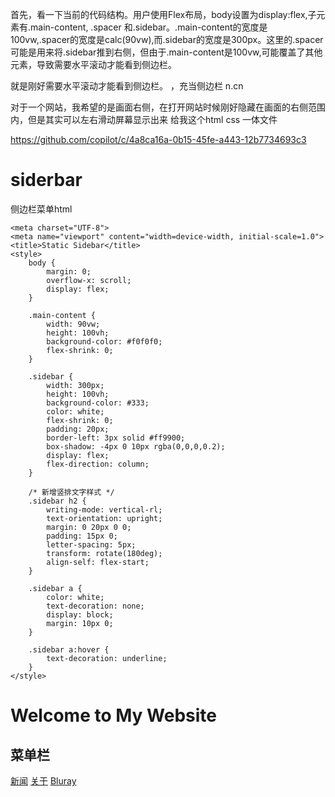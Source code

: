 首先，看一下当前的代码结构。用户使用Flex布局，body设置为display:flex,子元素有.main-content, .spacer 和.sidebar。.main-content的宽度是100vw,.spacer的宽度是calc(90vw),而.sidebar的宽度是300px。这里的.spacer可能是用来将.sidebar推到右侧，但由于.main-content是100vw,可能覆盖了其他元素，导致需要水平滚动才能看到侧边栏。


就是刚好需要水平滚动才能看到侧边栏。
，充当侧边栏
n.cn

对于一个网站，我希望的是画面右侧，在打开网站时候刚好隐藏在画面的右侧范围内，但是其实可以左右滑动屏幕显示出来 给我这个html css 一体文件

https://github.com/copilot/c/4a8ca16a-0b15-45fe-a443-12b7734693c3

# siderbar
侧边栏菜单html
<!DOCTYPE html>
<html lang="en">
<head>
    <!-- 缓存控制标签保持不变 -->
    <meta http-equiv="Cache-Control" content="no-cache, no-store, must-revalidate">
    <meta http-equiv="Pragma" content="no-cache">
    <meta http-equiv="Expires" content="0">
    
    <meta charset="UTF-8">
    <meta name="viewport" content="width=device-width, initial-scale=1.0">
    <title>Static Sidebar</title>
    <style>
        body {
            margin: 0;
            overflow-x: scroll;
            display: flex;
        }
 
        .main-content {
            width: 90vw;
            height: 100vh;
            background-color: #f0f0f0;
            flex-shrink: 0;
        }
 
        .sidebar {
            width: 300px;
            height: 100vh;
            background-color: #333;
            color: white;
            flex-shrink: 0;
            padding: 20px;
            border-left: 3px solid #ff9900;
            box-shadow: -4px 0 10px rgba(0,0,0,0.2);
            display: flex;
            flex-direction: column;
        }
 
        /* 新增竖排文字样式 */
        .sidebar h2 {
            writing-mode: vertical-rl;
            text-orientation: upright;
            margin: 0 20px 0 0;
            padding: 15px 0;
            letter-spacing: 5px;
            transform: rotate(180deg);
            align-self: flex-start;
        }
 
        .sidebar a {
            color: white;
            text-decoration: none;
            display: block;
            margin: 10px 0;
        }
 
        .sidebar a:hover {
            text-decoration: underline;
        }
    </style>
</head>
<body>
    <div class="main-content">
        <h1>Welcome to My Website</h1>
    </div>
    <div class="sidebar">
        <h2>菜单栏</h2>
        <a href="#">新闻</a>
        <a href="#">关于</a>
        <a href="#">Bluray</a>
    </div>
</body>
</html>
